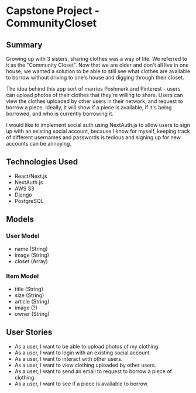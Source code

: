 # Capstone Project - CommunityCloset

## Summary

Growing up with 3 sisters, sharing clothes was a way of life. We referred to it as the "Community Closet". Now that we are older and don't all live in one house, 
we wanted a solution to be able to still see what clothes are available to borrow without driving to one's house and digging through their closet. 

The idea behind this app sort of marries Poshmark and Pinterest - users can upload photos of their clothes that they're willing to share. Users can view the clothes
uploaded by other users in their network, and request to borrow a piece. Ideally, it will show if a piece is available, if it's being borrowed, and who
is currently borrowing it. 

I would like to implement social auth using NextAuth.js to allow users to sign up with an existing social account, because I know for myself, keeping track of different usernames and passwords is tedious and signing up for new accounts can be annoying. 

## Technologies Used

- React/Next.js
- NextAuth.js
- AWS S3
- Django
- PostgreSQL

## Models 

### User Model 
  - name (String)
  - image (String)
  - closet (Array)

### Item Model 
  - title (String)
  - size (String)
  - article (String)
  - image (?)
  - owner (String)

## User Stories

 - As a user, I want to be able to upload photos of my clothing. 
 - As a user, I want to login with an existing social account.
 - As a user, I want to interact with other users.
 - As a user, I want to view clothing uploaded by other users.
 - As a user, I want to send an email to request to borrow a piece of clothing.
 - As a user, I want to see if a piece is available to borrow.

